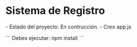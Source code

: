 <h1>Sistema de Registro</h1>
- Estado del proyecto: En contrucción.
- Creo app.js

´´´ Debes ejecutar: npm install ´´´

